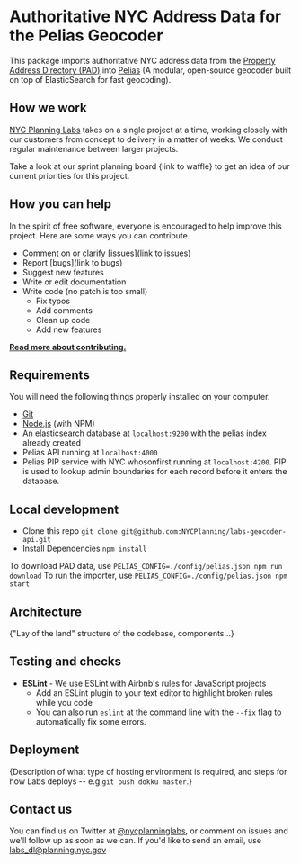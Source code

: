 # Authoritative NYC Address Data for the Pelias Geocoder

This package imports authoritative NYC address data from the [Property Address Directory (PAD)](https://www1.nyc.gov/site/planning/data-maps/open-data.page#pad) into [Pelias](https://github.com/pelias/pelias) (A modular, open-source geocoder built on top of ElasticSearch for fast geocoding).

## How we work

[NYC Planning Labs](https://planninglabs.nyc) takes on a single project at a time, working closely with our customers from concept to delivery in a matter of weeks.  We conduct regular maintenance between larger projects.  

Take a look at our sprint planning board {link to waffle} to get an idea of our current priorities for this project.

## How you can help

In the spirit of free software, everyone is encouraged to help improve this project.  Here are some ways you can contribute.

- Comment on or clarify [issues](link to issues)
- Report [bugs](link to bugs)
- Suggest new features
- Write or edit documentation
- Write code (no patch is too small)
  - Fix typos
  - Add comments
  - Clean up code
  - Add new features

**[Read more about contributing.](CONTRIBUTING.md)**

## Requirements

You will need the following things properly installed on your computer.

- [Git](https://git-scm.com/)
- [Node.js](https://nodejs.org/) (with NPM)
- An elasticsearch database at `localhost:9200` with the pelias index already created
- Pelias API running at `localhost:4000`
- Pelias PIP service with NYC whosonfirst running at `localhost:4200`. PIP is used to lookup admin boundaries for each record before it enters the database.

## Local development

- Clone this repo `git clone git@github.com:NYCPlanning/labs-geocoder-api.git`
- Install Dependencies `npm install`

To download PAD data, use `PELIAS_CONFIG=./config/pelias.json npm run download`
To run the importer, use `PELIAS_CONFIG=./config/pelias.json npm start`

## Architecture

{"Lay of the land" structure of the codebase, components...}


## Testing and checks

- **ESLint** - We use ESLint with Airbnb's rules for JavaScript projects
  - Add an ESLint plugin to your text editor to highlight broken rules while you code
  - You can also run `eslint` at the command line with the `--fix` flag to automatically fix some errors.

## Deployment

{Description of what type of hosting environment is required, and steps for how Labs deploys -- e.g `git push dokku master`.}

## Contact us

You can find us on Twitter at [@nycplanninglabs](https://twitter.com/nycplanninglabs), or comment on issues and we'll follow up as soon as we can. If you'd like to send an email, use [labs_dl@planning.nyc.gov](mailto:labs_dl@planning.nyc.gov)
